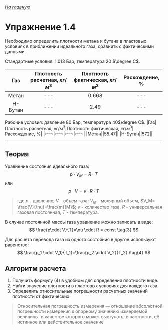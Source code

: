 ﻿*[На главную](https://mpt1901.github.io/)*

# Упражнение 1.4

Необходимо определить плотности метана и бутана в пластовых условиях в приближении идеального газа, сравнить с фактическими данными.

Стандартные условия: 1.013 Бар, температура 20 $\degree C$.

|Газ|Плотность расчетная, $кг/м^3$|Плотность фактическая, $кг/м^3$|Расхождение, %|
|:---:|:---:|:---:|:---:|
|Метан|---|0.668|---|
|Н-Бутан|---|2.49|---|

Рабочие условия: давление 80 Бар, температура 40$\degree C$.
|Газ|Плотность расчетная, $кг/м^3$|Плотность фактическая, $кг/м^3$|Расхождение, %|
|:---:|:---:|:---:|:---:|
|Метан||55.47||
|Н-Бутан||572||

---
## Теория
Уравнение состояния идеального газа:
$$
p\cdot V_M=R\cdot T
\tag{1}
$$
или
$$
p\cdot V = \nu \cdot R \cdot T
\tag{2}
$$
>где  $p$ - давление;
$V$ - объем газа;
$V_M$ - молярный объем, $V_M= \frac{V}{\nu}=\frac{m}{M}$;
$\nu$ - количество газа,
$R$ - универсальная газовая постоянная,
$T$ - температура.

В случае постоянной массы газа уравнение можно записать в виде:
$$
\frac{p\cdot V}{T}=\nu \cdot R = const
\tag{3}
$$

Для расчета перевода газа из одного состояния в другое используют равенство:
$$
\frac{p_1 \cdot V_1}{T_1}=\frac{p_2 \cdot V_2}{T_2}
\tag{4}
$$

## Алгоритм расчета

1. Получить формулу (4) в удобном для определения плотности виде.
2. Найти значение плотности в пластовых условиях для каждого газа.
3. Определить относительные погрешности расчетных значений плотности от фактических.
> Относительная погрешность измерения — отношение абсолютной погрешности измерения к опорному значению измеряемой величины, в качестве которого может выступать, в частности, её истинное или действительное значение


